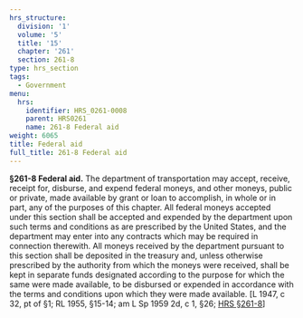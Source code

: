 ```yaml
---
hrs_structure:
  division: '1'
  volume: '5'
  title: '15'
  chapter: '261'
  section: 261-8
type: hrs_section
tags:
  - Government
menu:
  hrs:
    identifier: HRS_0261-0008
    parent: HRS0261
    name: 261-8 Federal aid
weight: 6065
title: Federal aid
full_title: 261-8 Federal aid
---
```

**§261-8 Federal aid.** The department of transportation may accept, receive, receipt for, disburse, and expend federal moneys, and other moneys, public or private, made available by grant or loan to accomplish, in whole or in part, any of the purposes of this chapter. All federal moneys accepted under this section shall be accepted and expended by the department upon such terms and conditions as are prescribed by the United States, and the department may enter into any contracts which may be required in connection therewith. All moneys received by the department pursuant to this section shall be deposited in the treasury and, unless otherwise prescribed by the authority from which the moneys were received, shall be kept in separate funds designated according to the purpose for which the same were made available, to be disbursed or expended in accordance with the terms and conditions upon which they were made available. [L 1947, c 32, pt of §1; RL 1955, §15-14; am L Sp 1959 2d, c 1, §26; [HRS §261-8](/title-15/chapter-261/section-261-8/)]